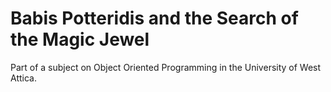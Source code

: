 # Babis Potteridis and the Search of the Magic Jewel

Part of a subject on Object Oriented Programming in the University of West
Attica.


